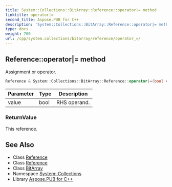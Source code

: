 ```yaml
---
title: System::Collections::BitArray::Reference::operator|= method
linktitle: operator|=
second_title: Aspose.PUB for C++
description: 'System::Collections::BitArray::Reference::operator|= method. Assignment or operator in C++.'
type: docs
weight: 700
url: /cpp/system.collections/bitarray/reference/operator_=/
---
```

## Reference::operator|= method


Assignment or operator.

```cpp
Reference & System::Collections::BitArray::Reference::operator|=(bool value)
```


| Parameter | Type | Description |
| --- | --- | --- |
| value | bool | RHS operand. |

### ReturnValue

This reference.

## See Also

* Class [Reference](../)
* Class [Reference](../)
* Class [BitArray](../../)
* Namespace [System::Collections](../../../)
* Library [Aspose.PUB for C++](../../../../)
